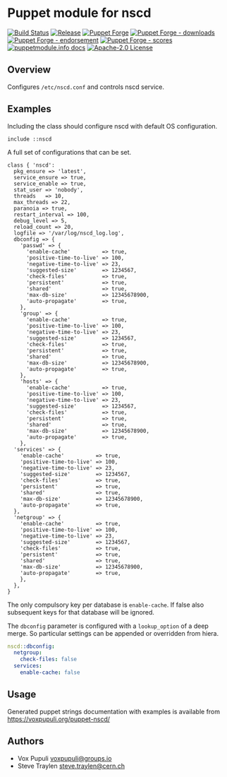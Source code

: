 # Puppet module for nscd

[![Build Status](https://github.com/voxpupuli/puppet-nscd/workflows/CI/badge.svg)](https://github.com/voxpupuli/puppet-nscd/actions?query=workflow%3ACI)
[![Release](https://github.com/voxpupuli/puppet-nscd/actions/workflows/release.yml/badge.svg)](https://github.com/voxpupuli/puppet-nscd/actions/workflows/release.yml)
[![Puppet Forge](https://img.shields.io/puppetforge/v/puppet/nscd.svg)](https://forge.puppetlabs.com/puppet/nscd)
[![Puppet Forge - downloads](https://img.shields.io/puppetforge/dt/puppet/nscd.svg)](https://forge.puppetlabs.com/puppet/nscd)
[![Puppet Forge - endorsement](https://img.shields.io/puppetforge/e/puppet/nscd.svg)](https://forge.puppetlabs.com/puppet/nscd)
[![Puppet Forge - scores](https://img.shields.io/puppetforge/f/puppet/nscd.svg)](https://forge.puppetlabs.com/puppet/nscd)
[![puppetmodule.info docs](https://www.puppetmodule.info/images/badge.png)](https://www.puppetmodule.info/m/puppet-nscd)
[![Apache-2.0 License](https://img.shields.io/github/license/voxpupuli/puppet-nscd.svg)](LICENSE)

## Overview

Configures `/etc/nscd.conf` and controls nscd service.

## Examples

Including the class should configure nscd with default OS configuration.
```puppet
include ::nscd
```

A full set of configurations that can be set.

```puppet
class { 'nscd':
  pkg_ensure => 'latest',
  service_ensure => true,
  service_enable => true,
  stat_user => 'nobody',
  threads   => 10,
  max_threads => 22,
  paranoia => true,
  restart_interval => 100,
  debug_level => 5,
  reload_count => 20,
  logfile => '/var/log/nscd_log.log',
  dbconfig => {
    'passwd' => {
      'enable-cache'          => true,
      'positive-time-to-live' => 100,
      'negative-time-to-live' => 23,
      'suggested-size'        => 1234567,
      'check-files'           => true,
      'persistent'            => true,
      'shared'                => true,
      'max-db-size'           => 12345678900,
      'auto-propagate'        => true,
    },
    'group' => {
      'enable-cache'          => true,
      'positive-time-to-live' => 100,
      'negative-time-to-live' => 23,
      'suggested-size'        => 1234567,
      'check-files'           => true,
      'persistent'            => true,
      'shared'                => true,
      'max-db-size'           => 12345678900,
      'auto-propagate'        => true,
    },
    'hosts' => {
      'enable-cache'          => true,
      'positive-time-to-live' => 100,
      'negative-time-to-live' => 23,
      'suggested-size'        => 1234567,
      'check-files'           => true,
      'persistent'            => true,
      'shared'                => true,
      'max-db-size'           => 12345678900,
      'auto-propagate'        => true,
    },
  'services' => {
    'enable-cache'          => true,
    'positive-time-to-live' => 100,
    'negative-time-to-live' => 23,
    'suggested-size'        => 1234567,
    'check-files'           => true,
    'persistent'            => true,
    'shared'                => true,
    'max-db-size'           => 12345678900,
    'auto-propagate'        => true,
  },
  'netgroup' => {
    'enable-cache'          => true,
    'positive-time-to-live' => 100,
    'negative-time-to-live' => 23,
    'suggested-size'        => 1234567,
    'check-files'           => true,
    'persistent'            => true,
    'shared'                => true,
    'max-db-size'           => 12345678900,
    'auto-propagate'        => true,
    },
  },
}
```

The only compulsory key per database is `enable-cache`. If
false also subsequent keys for that database will be ignored.

The `dbconfig` parameter is configured with a `lookup_option`
of a deep merge. So particular settings can be appended or overridden
from hiera.

```yaml
nscd::dbconfig:
  netgroup:
    check-files: false
  services:
    enable-cache: false
```

## Usage

Generated puppet strings documentation with examples is available from
https://voxpupuli.org/puppet-nscd/

## Authors

* Vox Pupuli <voxpupuli@groups.io>
* Steve Traylen <steve.traylen@cern.ch>



